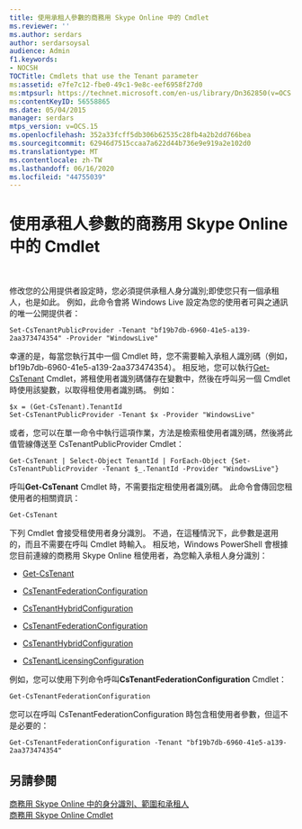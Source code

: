 ```yaml
---
title: 使用承租人參數的商務用 Skype Online 中的 Cmdlet
ms.reviewer: ''
ms.author: serdars
author: serdarsoysal
audience: Admin
f1.keywords:
- NOCSH
TOCTitle: Cmdlets that use the Tenant parameter
ms:assetid: e7fe7c12-fbe0-49c1-9e8c-eef6958f27d0
ms:mtpsurl: https://technet.microsoft.com/en-us/library/Dn362850(v=OCS.15)
ms:contentKeyID: 56558865
ms.date: 05/04/2015
manager: serdars
mtps_version: v=OCS.15
ms.openlocfilehash: 352a33fcff5db306b62535c28fb4a2b2dd766bea
ms.sourcegitcommit: 62946d7515ccaa7a622d44b736e9e919a2e102d0
ms.translationtype: MT
ms.contentlocale: zh-TW
ms.lasthandoff: 06/16/2020
ms.locfileid: "44755039"
---
```

# <a name="cmdlets-in-skype-for-business-online-that-use-the-tenant-parameter"></a>使用承租人參數的商務用 Skype Online 中的 Cmdlet

 


修改您的公用提供者設定時，您必須提供承租人身分識別;即使您只有一個承租人，也是如此。 例如，此命令會將 Windows Live 設定為您的使用者可與之通訊的唯一公開提供者：

    Set-CsTenantPublicProvider -Tenant "bf19b7db-6960-41e5-a139-2aa373474354" -Provider "WindowsLive"

幸運的是，每當您執行其中一個 Cmdlet 時，您不需要輸入承租人識別碼（例如，bf19b7db-6960-41e5-a139-2aa373474354）。 相反地，您可以執行[Get-CsTenant](https://technet.microsoft.com/library/jj994044\(v=ocs.15\)) Cmdlet，將租使用者識別碼儲存在變數中，然後在呼叫另一個 Cmdlet 時使用該變數，以取得租使用者識別碼。 例如：

    $x = (Get-CsTenant).TenantId
    Set-CsTenantPublicProvider -Tenant $x -Provider "WindowsLive"

或者，您可以在單一命令中執行這項作業，方法是檢索租使用者識別碼，然後將此值管線傳送至 CsTenantPublicProvider Cmdlet：

    Get-CsTenant | Select-Object TenantId | ForEach-Object {Set-CsTenantPublicProvider -Tenant $_.TenantId -Provider "WindowsLive"}

呼叫**Get-CsTenant** Cmdlet 時，不需要指定租使用者識別碼。 此命令會傳回您租使用者的相關資訊：

    Get-CsTenant

下列 Cmdlet 會接受租使用者身分識別。 不過，在這種情況下，此參數是選用的，而且不需要在呼叫 Cmdlet 時輸入。 相反地，Windows PowerShell 會根據您目前連線的商務用 Skype Online 租使用者，為您輸入承租人身分識別：

  - [Get-CsTenant](https://technet.microsoft.com/library/jj994044\(v=ocs.15\))

  - [CsTenantFederationConfiguration](https://technet.microsoft.com/library/jj994080\(v=ocs.15\))

  - [CsTenantHybridConfiguration](https://technet.microsoft.com/library/jj994046\(v=ocs.15\))

  - [CsTenantFederationConfiguration](https://technet.microsoft.com/library/jj994072\(v=ocs.15\))

  - [CsTenantHybridConfiguration](https://technet.microsoft.com/library/jj994034\(v=ocs.15\))

  - [CsTenantLicensingConfiguration](https://technet.microsoft.com/library/dn362770\(v=ocs.15\))

例如，您可以使用下列命令呼叫**CsTenantFederationConfiguration** Cmdlet：

    Get-CsTenantFederationConfiguration

您可以在呼叫 CsTenantFederationConfiguration 時包含租使用者參數，但這不是必要的：

    Get-CsTenantFederationConfiguration -Tenant "bf19b7db-6960-41e5-a139-2aa373474354"

## <a name="see-also"></a>另請參閱


[商務用 Skype Online 中的身分識別、範圍和承租人](identities-scopes-and-tenants-in-skype-for-business-online.md)  
[商務用 Skype Online Cmdlet](https://technet.microsoft.com/library/dn362817\(v=ocs.15\))

